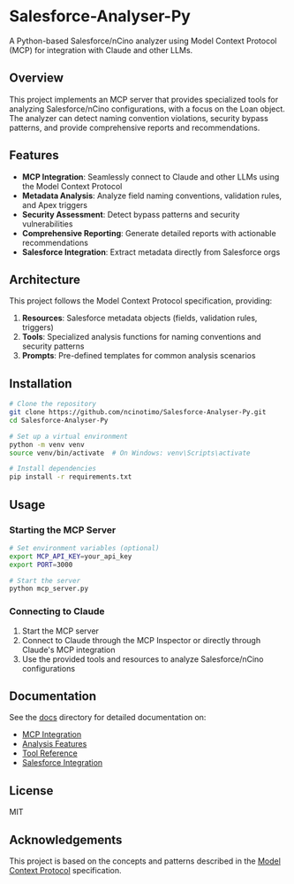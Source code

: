 # Salesforce-Analyser-Py

A Python-based Salesforce/nCino analyzer using Model Context Protocol (MCP) for integration with Claude and other LLMs.

## Overview

This project implements an MCP server that provides specialized tools for analyzing Salesforce/nCino configurations, with a focus on the Loan object. The analyzer can detect naming convention violations, security bypass patterns, and provide comprehensive reports and recommendations.

## Features

- **MCP Integration**: Seamlessly connect to Claude and other LLMs using the Model Context Protocol
- **Metadata Analysis**: Analyze field naming conventions, validation rules, and Apex triggers
- **Security Assessment**: Detect bypass patterns and security vulnerabilities
- **Comprehensive Reporting**: Generate detailed reports with actionable recommendations
- **Salesforce Integration**: Extract metadata directly from Salesforce orgs

## Architecture

This project follows the Model Context Protocol specification, providing:

1. **Resources**: Salesforce metadata objects (fields, validation rules, triggers)
2. **Tools**: Specialized analysis functions for naming conventions and security patterns
3. **Prompts**: Pre-defined templates for common analysis scenarios

## Installation

```bash
# Clone the repository
git clone https://github.com/ncinotimo/Salesforce-Analyser-Py.git
cd Salesforce-Analyser-Py

# Set up a virtual environment
python -m venv venv
source venv/bin/activate  # On Windows: venv\Scripts\activate

# Install dependencies
pip install -r requirements.txt
```

## Usage

### Starting the MCP Server

```bash
# Set environment variables (optional)
export MCP_API_KEY=your_api_key
export PORT=3000

# Start the server
python mcp_server.py
```

### Connecting to Claude

1. Start the MCP server
2. Connect to Claude through the MCP Inspector or directly through Claude's MCP integration
3. Use the provided tools and resources to analyze Salesforce/nCino configurations

## Documentation

See the [docs](./docs) directory for detailed documentation on:
- [MCP Integration](./docs/mcp_integration.md)
- [Analysis Features](./docs/analysis_features.md)
- [Tool Reference](./docs/tool_reference.md)
- [Salesforce Integration](./docs/salesforce_integration.md)

## License

MIT

## Acknowledgements

This project is based on the concepts and patterns described in the [Model Context Protocol](https://modelcontextprotocol.io/) specification.
